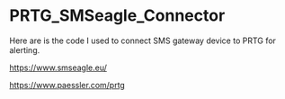 # PRTG_SMSeagle_Connector
Here are is the code I used to connect SMS gateway device to PRTG for alerting.

https://www.smseagle.eu/

https://www.paessler.com/prtg
